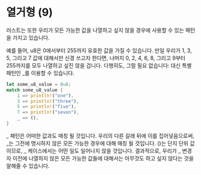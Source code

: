 # 열거형 (9)


러스트는 또한 우리가 모든 가능한 값을 나열하고 싶지 않을 경우에 사용할 수 있는 패턴을 가지고 있습니다. 


예를 들어, u8은 0에서부터 255까지 유효한 값을 가질 수 있습니다. 만일 우리가 1, 3, 5, 그리고 7 값에 대해서만 신경 쓰고자 한다면, 나머지 0, 2, 4, 6, 8, 그리고 9부터 255까지를 모두 나열하고 싶진 않을 겁니다. 다행히도, 그럴 필요 없습니다: 대신 특별 패턴인 _를 이용할 수 있습니다.



```rust
let some_u8_value = 0u8;
match some_u8_value {
    1 => println!("one"),
    3 => println!("three"),
    5 => println!("five"),
    7 => println!("seven"),
    _ => (),
}
```

_ 패턴은 어떠한 값과도 매칭 될 것입니다. 우리의 다른 갈래 뒤에 이를 집어넣음으로써, _는 그전에 명시하지 않은 모든 가능한 경우에 대해 매칭 될 것입니다. ()는 단지 단위 값이므로, _ 케이스에서는 어떤 일도 일어나지 않을 것입니다. 결과적으로, 우리가 _ 변경자 이전에 나열하지 않은 모든 가능한 값들에 대해서는 아무것도 하고 싶지 않다는 것을 말해줄 수 있습니다.







